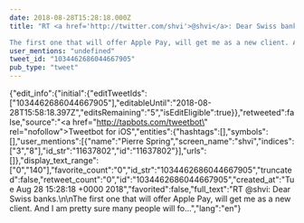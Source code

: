 ```yaml
---
date: 2018-08-28T15:28:18.000Z
title: "RT <a href='http://twitter.com/shvi'>@shvi</a>: Dear Swiss banks.

The first one that will offer Apple Pay, will get me as a new client. And I am pretty sure many people will fo…″"
user_mentions: "undefined"
tweet_id: "1034462686044667905"
pub_type: "tweet"
---
```

{"edit_info":{"initial":{"editTweetIds":["1034462686044667905"],"editableUntil":"2018-08-28T15:58:18.397Z","editsRemaining":"5","isEditEligible":true}},"retweeted":false,"source":"<a href=\"http://tapbots.com/tweetbot\" rel=\"nofollow\">Tweetbot for iΟS</a>","entities":{"hashtags":[],"symbols":[],"user_mentions":[{"name":"Pierre Spring","screen_name":"shvi","indices":["3","8"],"id_str":"11637802","id":"11637802"}],"urls":[]},"display_text_range":["0","140"],"favorite_count":"0","id_str":"1034462686044667905","truncated":false,"retweet_count":"0","id":"1034462686044667905","created_at":"Tue Aug 28 15:28:18 +0000 2018","favorited":false,"full_text":"RT @shvi: Dear Swiss banks.\n\nThe first one that will offer Apple Pay, will get me as a new client. And I am pretty sure many people will fo…","lang":"en"}
